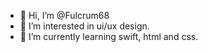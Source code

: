 - 👋 Hi, I’m @Fulcrum68
- 👀 I’m interested in ui/ux design.
- 🌱 I’m currently learning swift, html and css.

<!---
Fulcrum68/Fulcrum68 is a ✨ special ✨ repository because its `README.md` (this file) appears on your GitHub profile.
You can click the Preview link to take a look at your changes.
--->
